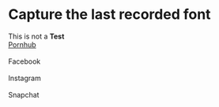 # Capture the last recorded font
This is not a **Test**
<br>[Pornhub](http://www.beingjewish.com/wp-content/uploads/2017/12/need-jesus-540x283.jpg)<br>
<br>Facebook<br><br>Instagram<br><br>Snapchat<br>
